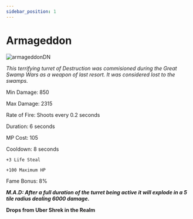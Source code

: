```yaml
---
sidebar_position: 1
---
```


# Armageddon

![armageddonDN](https://i.imgur.com/hDAsrNo.png)

<i>This terrifying turret of Destruction was commisioned during the Great Swamp Wars as a weapon of last resort. It was considered lost to the swamps.</i>

Min Damage: 850

Max Damage: 2315

Rate of Fire: Shoots every 0.2 seconds

Duration: 6 seconds

MP Cost: 105 

Cooldown: 8 seconds
    
    +3 Life Steal

    +100 Maximum HP

Fame Bonus: 8%

***M.A.D: After a full duration of the turret being active it will explode in a 5 tile radius dealing 6000 damage.***

**Drops from Uber Shrek in the Realm**
